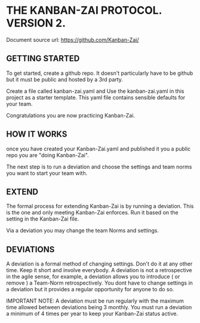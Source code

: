 # THE KANBAN-ZAI PROTOCOL.  VERSION 2.
Document source url: https://github.com/Kanban-Zai/

## GETTING STARTED

To get started, create a github repo.  It doesn't particularly have to be github but it must be public
and hosted by a 3rd party.

Create a file called kanban-zai.yaml and Use the kanban-zai.yaml in this project as a starter template. This yaml file 
contains sensible defaults for your team.

Congratulations you are now practicing Kanban-Zai.

## HOW IT WORKS

once you have created your Kanban-Zai.yaml and published it you a public repo you are "doing Kanban-Zai".

The next step is to run a deviation and choose the settings and team norms you want to start your team with.


## EXTEND

The formal process for extending Kanban-Zai is by running a deviation. This is the one and only meeting Kanban-Zai 
enforces.  Run it based on the setting in the Kanban-Zai file.

Via a deviation you may change the team Norms and settings.

## DEVIATIONS

A deviation is a formal method of changing settings.  Don't do it at any other time.  Keep it short and involve 
everybody.  A deviation is not a retrospective in the agile sense, for example, a deviation allows you to 
introduce ( or remove ) a Team-Norm retrospectively.  You dont have to change settings in a deviation but it provides a
 regular opportunity for anyone to do so.
 
IMPORTANT NOTE: A deviation must be run regularly with the maximum time allowed between deviations being 3 monthly.  You
                must run a deviation a minimum of 4 times per year to keep your Kanban-Zai status active.
